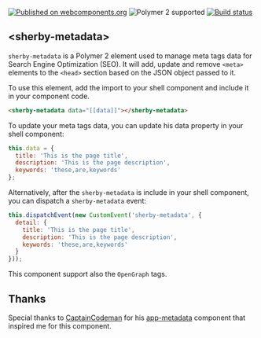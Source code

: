 [![Published on webcomponents.org](https://img.shields.io/badge/webcomponents.org-published-blue.svg)](https://www.webcomponents.org/element/SherbyElements/sherby-metadata)
![Polymer 2 supported](https://img.shields.io/badge/Polymer%202-supported-blue.svg)
[![Build status](https://travis-ci.org/SherbyElements/sherby-metadata.svg?branch=master)](https://travis-ci.org/SherbyElements/sherby-metadata)

## &lt;sherby-metadata&gt;

`sherby-metadata` is a Polymer 2 element used to manage meta tags data for 
Search Engine Optimization (SEO). It will add, update and remove `<meta>` 
elements to the `<head>` section based on the JSON object passed to it.

To use this element, add the import to your shell component and include it
in your component code.

```html
<sherby-metadata data="[[data]]"></sherby-metadata>
```

To update your meta tags data, you can update his data property in your shell
component:

```javascript
this.data = {
  title: 'This is the page title',
  description: 'This is the page description',
  keywords: 'these,are,keywords'
};
```

Alternatively, after the `sherby-metadata` is include in your shell component,
you can dispatch a `sherby-metadata` event:

```javascript
this.dispatchEvent(new CustomEvent('sherby-metadata', {
  detail: {
    title: 'This is the page title',
    description: 'This is the page description',
    keywords: 'these,are,keywords'
  }
}));
```

This component support also the `OpenGraph` tags.

## Thanks
Special thanks to [CaptainCodeman](https://github.com/CaptainCodeman) for his [app-metadata](https://github.com/CaptainCodeman/app-metadata) component that inspired me for this component.
